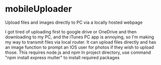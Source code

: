 # mobileUploader
Upload files and images directly to PC via a locally hosted webpage

I got tired of uploading first to google drive or OneDrive and then downloading to my PC, and the iTunes PC app is annoying, so I'm making my way to transmit files via local router.
It can upload files directly and has an image function to prompt an IOS user for photos if they wish to upload those.
This requires node.js and npm 
In project directory, use command "npm install express multer" to install required packages
